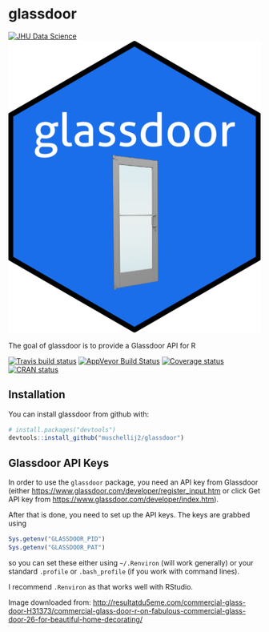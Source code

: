 
<!-- README.md is generated from README.Rmd. Please edit that file -->
glassdoor
=========

[![JHU Data Science](http://johnmuschelli.com/jhudsl/inst/jhudsl_logo.png)](http://jhudatascience.org/) <br> ![Sticker](sticker.png)

The goal of glassdoor is to provide a Glassdoor API for R

[![Travis build status](https://travis-ci.org/muschellij2/glassdoor.svg?branch=master)](https://travis-ci.org/muschellij2/glassdoor) [![AppVeyor Build Status](https://ci.appveyor.com/api/projects/status/github/muschellij2/glassdoor?branch=master&svg=true)](https://ci.appveyor.com/project/muschellij2/glassdoor) [![Coverage status](https://coveralls.io/repos/github/muschellij2/glassdoor/badge.svg?branch=master)](https://coveralls.io/r/muschellij2/glassdoor?branch=master) [![CRAN status](http://www.r-pkg.org/badges/version/glassdoor)](https://cran.r-project.org/package=glassdoor)

Installation
------------

You can install glassdoor from github with:

``` r
# install.packages("devtools")
devtools::install_github("muschellij2/glassdoor")
```

Glassdoor API Keys
------------------

In order to use the `glassdoor` package, you need an API key from Glassdoor (either <https://www.glassdoor.com/developer/register_input.htm> or click Get API key from <https://www.glassdoor.com/developer/index.htm>).

After that is done, you need to set up the API keys. The keys are grabbed using

``` r
Sys.getenv("GLASSDOOR_PID")
Sys.getenv("GLASSDOOR_PAT")
```

so you can set these either using `~/.Renviron` (will work generally) or your standard `.profile` or `.bash_profile` (if you work with command lines).

I recommend `.Renviron` as that works well with RStudio.

Image downloaded from: <http://resultatdu5eme.com/commercial-glass-door-H31373/commercial-glass-door-r-on-fabulous-commercial-glass-door-26-for-beautiful-home-decorating/>
